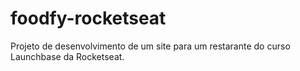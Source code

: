 # foodfy-rocketseat
Projeto de desenvolvimento de um site para um restarante do curso Launchbase da Rocketseat.
